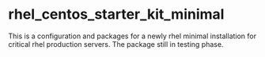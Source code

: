 # rhel_centos_starter_kit_minimal #

This is a configuration and packages for a newly rhel minimal installation for critical rhel production servers.
The package still in testing phase.